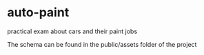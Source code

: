 # auto-paint
practical exam about cars and their paint jobs

The schema can be found in the public/assets folder of the project
